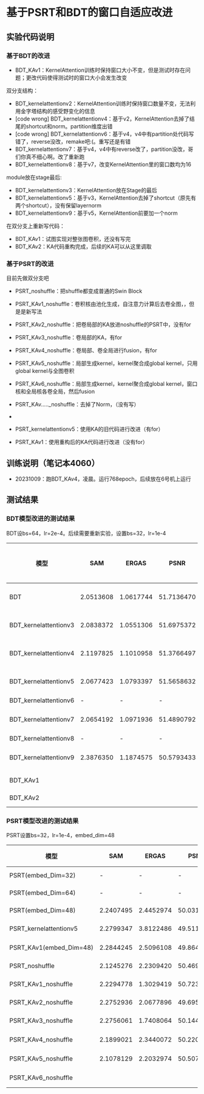 
# 基于PSRT和BDT的窗口自适应改进

## 实验代码说明

### 基于BDT的改进

* BDT_KAv1：KernelAttention训练时保持窗口大小不变，但是测试时存在问题；更改代码使得测试时的窗口大小会发生改变

双分支结构：

* BDT_kernelattentionv2：KernelAttention训练时保持窗口数量不变，无法利用金字塔结构的感受野变化的信息
* [code wrong] BDT_kernelattentionv4：基于v2，KernelAttention去掉了结尾的shortcut和norm。partition维度出错
* [code wrong] BDT_kernelattentionv6：基于v4，v4中有partition处代码写错了，reverse没改，remake吧:(。重写还是有错
* BDT_kernelattentionv7：基于v4，v4中有reverse改了，partition没改，哥们你真不细心啊。改了重新跑
* BDT_kernelattentionv8：基于v7，改变KernelAttention里的窗口数均为16

module放在stage最后:

* BDT_kernelattentionv3：KernelAttention放在Stage的最后
* BDT_kernelattentionv5：基于v3，KernelAttention去掉了shortcut（原先有两个shortcut），没有保留layernorm
* BDT_kernelattentionv9：基于v5，KernelAttention前要加一个norm

在双分支上重新写代码：

* BDT_KAv1：试图实现对整张图卷积，还没有写完
* BDT_KAv2：KA代码重构完成，后续的KA可以从这里调取





### 基于PSRT的改进

目前先做双分支吧
* PSRT_noshuffle：把shuffle都变成普通的Swin Block
* PSRT_KAv1_noshuffle：卷积核由池化生成，自注意力计算后去卷全图，，但是是新写法
* PSRT_KAv2_noshuffle：把卷局部的KA放进noshuffle的PSRT中，没有for
* PSRT_KAv3_noshuffle：卷局部的KA，有for
* PSRT_KAv4_noshuffle：卷局部、卷全局进行fusion，有for
* PSRT_KAv5_noshuffle：局部生成kernel，kernel聚合成global kernel，只用global kernel与全图卷积
* PSRT_KAv6_noshuffle：局部生成kernel，kernel聚合成global kernel，窗口核和全局核各卷全局，然后fusion


* PSRT_KAv....._noshuffle：去掉了Norm，（没有写）
* 
* PSRT_kernelattentionv5：使用KA的旧代码进行改进（有for）
* PSRT_KAv1：使用重构后的KA代码进行改进（没有for）





## 训练说明（笔记本4060）

* 20231009：跑BDT_KAv4，凌晨。运行768epoch，后续放在6号机上运行





## 测试结果

### BDT模型改进的测试结果

BDT设bs=64，lr=2e-4。后续需要重新实验，设置bs=32，lr=1e-4

|模型|SAM|ERGAS|PSNR|参数量|训练位置|时间|
|----|----|----|----|----|----|----|
|BDT|2.0513608|1.0617744|51.7136470|2.656M|2号机|20231008|
|BDT_kernelattentionv3|2.0838372|1.0551306|51.6975372|4.637 M|6号机|20231008|
|BDT_kernelattentionv4|2.1197825|1.1010958|51.3766497|3.545 M|6号机|20231009|
|BDT_kernelattentionv5|2.0677423|1.0793397|51.5658632|4.637 M|2号机|20231009|
|BDT_kernelattentionv6|-|-|-|-|-|
|BDT_kernelattentionv7|2.0654192|1.0971936|51.4890792|3.545 M|6号机|20231010|
|BDT_kernelattentionv8|-|-|-|-|-|
|BDT_kernelattentionv9|2.3876350|1.1874575|50.5793433|4.637 M|2号机|20231010|
|BDT_KAv1||||4.617 M|||
|BDT_KAv2||||3.350 M|||


### PSRT模型改进的测试结果

PSRT设置bs=32，lr=1e-4，embed_dim=48

|模型|SAM|ERGAS|PSNR|参数量|训练位置|时间|
|----|----|----|----|----|----|----|
|PSRT(embed_Dim=32)|-|-|-|0.248 M|-|-|
|PSRT(embed_Dim=64)|-|-|-|0.939 M|-|-|
|PSRT(embed_Dim=48)|2.2407495|2.4452974|50.0313946|0.538 M|6号机|20231011|
|PSRT_kernelattentionv5|2.2799347|3.8122486|49.5119861|0.665 M|2号机 UDL|20231015|
|PSRT_KAv1(embed_Dim=48)|2.2844245|2.5096108|49.8647584|0.665 M|2号机 UDL|20231012|
|PSRT_noshuffle|2.1245276|2.2309420|50.4692293|0.538 M|6号机|20231013|
|PSRT_KAv1_noshuffle|2.2294778|1.3029419|50.7237681|0.779 M|6号机 UDL|20231017|
|PSRT_KAv2_noshuffle|2.2752936|2.0677896|49.6950313|0.854 M|6号机|20231013|
|PSRT_KAv3_noshuffle|2.2756061|1.7408064|50.1445174|0.918 M|2号机 UDLv2|20231015|
|PSRT_KAv4_noshuffle|2.1899021|2.3440072|50.2209833|1.002 M|2号机 UDLv2|20231018|
|PSRT_KAv5_noshuffle|2.1078129|2.2032974|50.5076604|1.002 M|2号机 UDL|20231019|
|PSRT_KAv6_noshuffle||||1.055 M|2号机 UDL||



